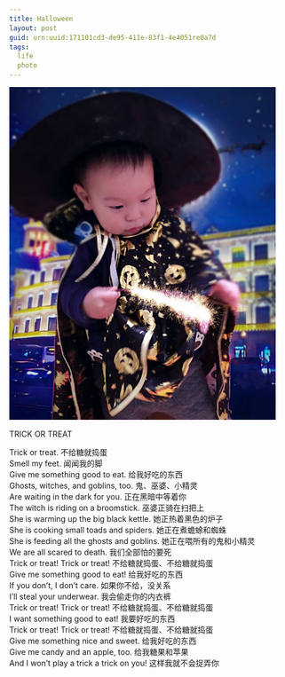 ```yaml
---
title: Halloween
layout: post
guid: urn:uuid:171101cd3-de95-411e-83f1-4e4051re0a7d
tags:
  life 
  photo
---
```

<img src="/media/files/2017/hallow.jpg"  alt="Hallowen" width="480"/>
	<br />
<p>
	TRICK OR TREAT
</p>
	
<p>
	Trick or treat. 不给糖就捣蛋<br />
Smell my feet. 闻闻我的脚<br />
Give me something good to eat. 给我好吃的东西<br />
Ghosts, witches, and goblins, too. 鬼、巫婆、小精灵<br />
Are waiting in the dark for you. 正在黑暗中等着你<br />
The witch is riding on a broomstick. 巫婆正骑在扫把上<br />
She is warming up the big black kettle. 她正热着黑色的炉子<br />
She is cooking small toads and spiders. 她正在煮蟾蜍和蜘蛛<br />
She is feeding all the ghosts and goblins. 她正在喂所有的鬼和小精灵<br />
We are all scared to death. 我们全部怕的要死<br />
Trick or treat! Trick or treat! 不给糖就捣蛋、不给糖就捣蛋<br />
Give me something good to eat! 给我好吃的东西<br />
If you don’t, I don’t care. 如果你不给，没关系<br />
I’ll steal your underwear. 我会偷走你的内衣裤<br />
Trick or treat! Trick or treat! 不给糖就捣蛋、不给糖就捣蛋<br />
I want something good to eat! 我要好吃的东西<br />
Trick or treat! Trick or treat! 不给糖就捣蛋、不给糖就捣蛋<br />
Give me something nice and sweet. 给我好吃的东西<br />
Give me candy and an apple, too. 给我糖果和苹果<br />
And I won’t play a trick a trick on you! 这样我就不会捉弄你
</p>

